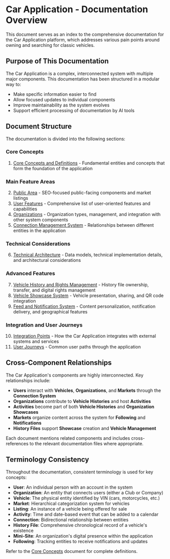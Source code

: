 # Car Application - Documentation Overview

This document serves as an index to the comprehensive documentation for the Car Application platform, which addresses various pain points around owning and searching for classic vehicles.

## Purpose of This Documentation

The Car Application is a complex, interconnected system with multiple major components. This documentation has been structured in a modular way to:

- Make specific information easier to find
- Allow focused updates to individual components
- Improve maintainability as the system evolves
- Support efficient processing of documentation by AI tools

## Document Structure

The documentation is divided into the following sections:

### Core Concepts

1. [Core Concepts and Definitions](01-CORE-CONCEPTS.md) - Fundamental entities and concepts that form the foundation of the application

### Main Feature Areas

2. [Public Area](02-PUBLIC-AREA.md) - SEO-focused public-facing components and market listings
3. [User Features](03-USER-FEATURES.md) - Comprehensive list of user-oriented features and capabilities
4. [Organizations](04-ORGANIZATIONS.md) - Organization types, management, and integration with other system components
5. [Connection Management System](05-CONNECTIONS.md) - Relationships between different entities in the application

### Technical Considerations

6. [Technical Architecture](06-TECHNICAL.md) - Data models, technical implementation details, and architectural considerations

### Advanced Features

7. [Vehicle History and Rights Management](07-HISTORY-FILES.md) - History file ownership, transfer, and digital rights management
8. [Vehicle Showcase System](08-SHOWCASE.md) - Vehicle presentation, sharing, and QR code integration
9. [Feed and Notification System](09-NOTIFICATIONS.md) - Content personalization, notification delivery, and geographical features

### Integration and User Journeys

10. [Integration Points](10-INTEGRATION.md) - How the Car Application integrates with external systems and services
11. [User Journeys](11-USER-JOURNEYS.md) - Common user paths through the application

## Cross-Component Relationships

The Car Application's components are highly interconnected. Key relationships include:

- **Users** interact with **Vehicles**, **Organizations**, and **Markets** through the **Connection System**
- **Organizations** contribute to **Vehicle Histories** and host **Activities**
- **Activities** become part of both **Vehicle Histories** and **Organization Showcases**
- **Markets** organize content across the system for **Following** and **Notifications**
- **History Files** support **Showcase** creation and **Vehicle Management**

Each document mentions related components and includes cross-references to the relevant documentation files where appropriate.

## Terminology Consistency

Throughout the documentation, consistent terminology is used for key concepts:

- **User**: An individual person with an account in the system
- **Organization**: An entity that connects users (either a Club or Company)
- **Vehicle**: The physical entity identified by VIN (cars, motorcycles, etc.)
- **Market**: Hierarchical categorization system for vehicles
- **Listing**: An instance of a vehicle being offered for sale
- **Activity**: Time and date-based event that can be added to a calendar
- **Connection**: Bidirectional relationship between entities
- **History File**: Comprehensive chronological record of a vehicle's existence
- **Mini-Site**: An organization's digital presence within the application
- **Following**: Tracking entities to receive notifications and updates

Refer to the [Core Concepts](01-CORE-CONCEPTS.md) document for complete definitions.